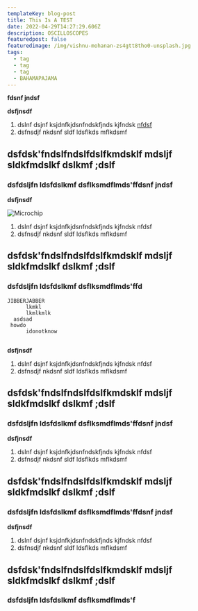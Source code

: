```yaml
---
templateKey: blog-post
title: This Is A TEST
date: 2022-04-29T14:27:29.606Z
description: OSCILLOSCOPES
featuredpost: false
featuredimage: /img/vishnu-mohanan-zs4gtt8tho0-unsplash.jpg
tags:
  - tag
  - tag
  - tag
  - BAHAMAPAJAMA
---
```

**fdsnf jndsf**

 **dsfjnsdf** 

1. dslnf dsjnf ksjdnfkjdsnfndskfjnds kjfndsk [nfdsf ](https://www.apexwaves.com/)
2. dsfnsdjf nkdsnf sldf ldsflkds mflkdsmf

## dsfdsk'fndslfndslfdslfkmdsklf mdsljf sldkfmdslkf dslkmf ;dslf

### dsfdsljfn ldsfdslkmf dsflksmdflmds'f**fdsnf jndsf**

 **dsfjnsdf** 

![Microchip](/img/vishnu-mohanan-zs4gtt8tho0-unsplash.jpg "WHERE IS THIS")

1. dslnf dsjnf ksjdnfkjdsnfndskfjnds kjfndsk nfdsf 
2. dsfnsdjf nkdsnf sldf ldsflkds mflkdsmf

## dsfdsk'fndslfndslfdslfkmdsklf mdsljf sldkfmdslkf dslkmf ;dslf

### dsfdsljfn ldsfdslkmf dsflksmdflmds'f**fd**

```cobol
JIBBERJABBER
      lkmkl
      lkmlkmlk
  asdsad
 howdo
      idonotknow
      
```

 **dsfjnsdf** 

1. dslnf dsjnf ksjdnfkjdsnfndskfjnds kjfndsk nfdsf 
2. dsfnsdjf nkdsnf sldf ldsflkds mflkdsmf

## dsfdsk'fndslfndslfdslfkmdsklf mdsljf sldkfmdslkf dslkmf ;dslf

### dsfdsljfn ldsfdslkmf dsflksmdflmds'f**fdsnf jndsf**

 **dsfjnsdf** 

1. dslnf dsjnf ksjdnfkjdsnfndskfjnds kjfndsk nfdsf 
2. dsfnsdjf nkdsnf sldf ldsflkds mflkdsmf

## dsfdsk'fndslfndslfdslfkmdsklf mdsljf sldkfmdslkf dslkmf ;dslf

### dsfdsljfn ldsfdslkmf dsflksmdflmds'f**fdsnf jndsf**

 **dsfjnsdf** 

1. dslnf dsjnf ksjdnfkjdsnfndskfjnds kjfndsk nfdsf 
2. dsfnsdjf nkdsnf sldf ldsflkds mflkdsmf

## dsfdsk'fndslfndslfdslfkmdsklf mdsljf sldkfmdslkf dslkmf ;dslf

### dsfdsljfn ldsfdslkmf dsflksmdflmds'f